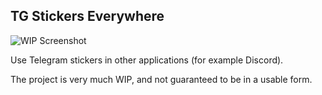 ## TG Stickers Everywhere

![WIP Screenshot](https://i.imgur.com/GU1Vi1l.png)

Use Telegram stickers in other applications (for example Discord).

The project is very much WIP, and not guaranteed to be in a usable form.